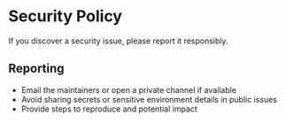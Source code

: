 # Security Policy

If you discover a security issue, please report it responsibly.

## Reporting

- Email the maintainers or open a private channel if available
- Avoid sharing secrets or sensitive environment details in public issues
- Provide steps to reproduce and potential impact

